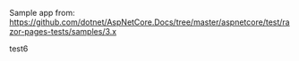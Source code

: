 Sample app from: https://github.com/dotnet/AspNetCore.Docs/tree/master/aspnetcore/test/razor-pages-tests/samples/3.x

test6
